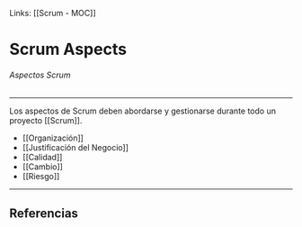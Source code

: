 Links: [[Scrum - MOC]]

# Scrum Aspects
###### Aspectos Scrum
---

Los aspectos de Scrum deben abordarse y gestionarse durante todo un proyecto [[Scrum]].
- [[Organización]]
- [[Justificación del Negocio]]
- [[Calidad]]
- [[Cambio]]
- [[Riesgo]]

---

## Referencias